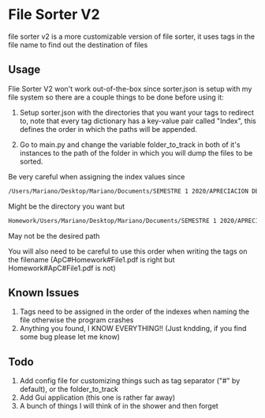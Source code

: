 # File Sorter V2
file sorter v2 is a more customizable version of file sorter, it uses tags in the file name to find out the destination of files

## Usage
Flie Sorter V2 won't work out-of-the-box since sorter.json is setup with my file system so there are a couple things to be done before using it:

1. Setup sorter.json with the directories that you want your tags to redirect to, note that every tag dictionary has a key-value pair called "Index", this defines the order in which the paths will be appended.

2. Go to main.py and change the variable folder_to_track in both of it's instances to the path of the folder in which you will dump the files to be sorted.

Be very careful when assigning the index values since
```bash
/Users/Mariano/Desktop/Mariano/Documents/SEMESTRE 1 2020/APRECIACION DE CINE GR 3/Homework
```
Might be the directory you want but
```bash
Homework/Users/Mariano/Desktop/Mariano/Documents/SEMESTRE 1 2020/APRECIACION DE CINE GR 3
```
May not be the desired path

You will also need to be careful to use this order when writing the tags on the filename (ApC#Homework#File1.pdf is right but Homework#ApC#File1.pdf is not)

## Known Issues
1. Tags need to be assigned in the order of the indexes when naming the file otherwise the program crashes
2. Anything you found, I KNOW EVERYTHING!! (Just kndding, if you find some bug please let me know)

## Todo
1. Add config file for customizing things such as tag separator ("#" by default), or the folder_to_track
2. Add Gui application (this one is rather far away)
3. A bunch of things I will think of in the shower and then forget